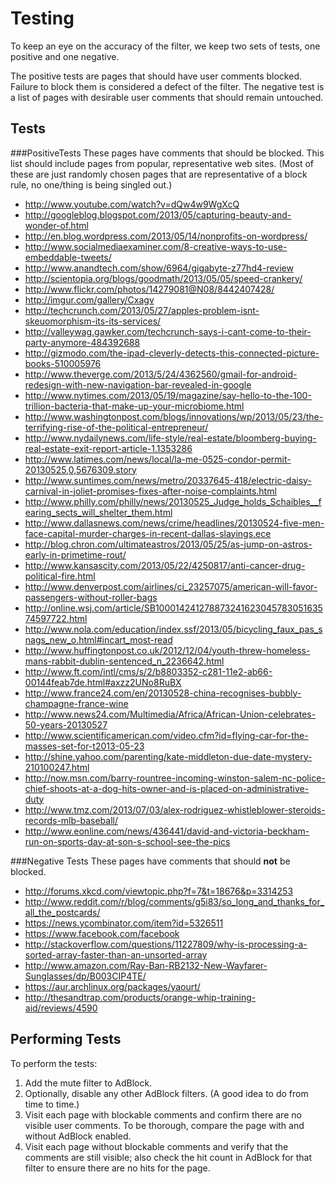 Testing
===
To keep an eye on the accuracy of the filter, we keep two sets of tests, one positive and one negative.

The positive tests are pages that should have user comments blocked. Failure to block them is considered a defect of the filter. The negative test is a list of pages with desirable user comments that should remain untouched.

Tests
---

###PositiveTests
These pages have comments that should be blocked. This list should include pages from popular, representative web sites. (Most of these are just randomly chosen pages that are representative of a block rule, no one/thing is being singled out.)


* http://www.youtube.com/watch?v=dQw4w9WgXcQ
* http://googleblog.blogspot.com/2013/05/capturing-beauty-and-wonder-of.html
* http://en.blog.wordpress.com/2013/05/14/nonprofits-on-wordpress/
* http://www.socialmediaexaminer.com/8-creative-ways-to-use-embeddable-tweets/
* http://www.anandtech.com/show/6964/gigabyte-z77hd4-review
* http://scientopia.org/blogs/goodmath/2013/05/05/speed-crankery/
* http://www.flickr.com/photos/14279081@N08/8442407428/
* http://imgur.com/gallery/Cxagv
* http://techcrunch.com/2013/05/27/apples-problem-isnt-skeuomorphism-its-its-services/
* http://valleywag.gawker.com/techcrunch-says-i-cant-come-to-their-party-anymore-484392688
* http://gizmodo.com/the-ipad-cleverly-detects-this-connected-picture-books-510005976
* http://www.theverge.com/2013/5/24/4362560/gmail-for-android-redesign-with-new-navigation-bar-revealed-in-google
* http://www.nytimes.com/2013/05/19/magazine/say-hello-to-the-100-trillion-bacteria-that-make-up-your-microbiome.html
* http://www.washingtonpost.com/blogs/innovations/wp/2013/05/23/the-terrifying-rise-of-the-political-entrepreneur/
* http://www.nydailynews.com/life-style/real-estate/bloomberg-buying-real-estate-exit-report-article-1.1353286
* http://www.latimes.com/news/local/la-me-0525-condor-permit-20130525,0,5676309.story
* http://www.suntimes.com/news/metro/20337645-418/electric-daisy-carnival-in-joliet-promises-fixes-after-noise-complaints.html
* http://www.philly.com/philly/news/20130525_Judge_holds_Schaibles__fearing_sects_will_shelter_them.html
* http://www.dallasnews.com/news/crime/headlines/20130524-five-men-face-capital-murder-charges-in-recent-dallas-slayings.ece
* http://blog.chron.com/ultimateastros/2013/05/25/as-jump-on-astros-early-in-primetime-rout/
* http://www.kansascity.com/2013/05/22/4250817/anti-cancer-drug-political-fire.html
* http://www.denverpost.com/airlines/ci_23257075/american-will-favor-passengers-without-roller-bags
* http://online.wsj.com/article/SB10001424127887324162304578305163574597722.html
* http://www.nola.com/education/index.ssf/2013/05/bicycling_faux_pas_snags_new_o.html#incart_most-read
* http://www.huffingtonpost.co.uk/2012/12/04/youth-threw-homeless-mans-rabbit-dublin-sentenced_n_2236642.html
* http://www.ft.com/intl/cms/s/2/b8803352-c281-11e2-ab66-00144feab7de.html#axzz2UNo8RuBX
* http://www.france24.com/en/20130528-china-recognises-bubbly-champagne-france-wine
* http://www.news24.com/Multimedia/Africa/African-Union-celebrates-50-years-20130527
* http://www.scientificamerican.com/video.cfm?id=flying-car-for-the-masses-set-for-t2013-05-23
* http://shine.yahoo.com/parenting/kate-middleton-due-date-mystery-210100247.html
* http://now.msn.com/barry-rountree-incoming-winston-salem-nc-police-chief-shoots-at-a-dog-hits-owner-and-is-placed-on-administrative-duty
* http://www.tmz.com/2013/07/03/alex-rodriguez-whistleblower-steroids-records-mlb-baseball/
* http://www.eonline.com/news/436441/david-and-victoria-beckham-run-on-sports-day-at-son-s-school-see-the-pics

###Negative Tests
These pages have comments that should **not** be blocked.

* http://forums.xkcd.com/viewtopic.php?f=7&t=18676&p=3314253
* http://www.reddit.com/r/blog/comments/g5i83/so_long_and_thanks_for_all_the_postcards/
* https://news.ycombinator.com/item?id=5326511
* https://www.facebook.com/facebook
* http://stackoverflow.com/questions/11227809/why-is-processing-a-sorted-array-faster-than-an-unsorted-array
* http://www.amazon.com/Ray-Ban-RB2132-New-Wayfarer-Sunglasses/dp/B003CIP4TE/
* https://aur.archlinux.org/packages/yaourt/
* http://thesandtrap.com/products/orange-whip-training-aid/reviews/4590

Performing Tests
---
To perform the tests:

1. Add the mute filter to AdBlock.
2. Optionally, disable any other AdBlock filters. (A good idea to do from time to time.)
3. Visit each page with blockable comments and confirm there are no visible user comments. To be thorough, compare the page with and without AdBlock enabled.
4. Visit each page without blockable comments and verify that the comments are still visible; also check the hit count in AdBlock for that filter to ensure there are no hits for the page.
